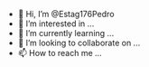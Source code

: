 - 👋 Hi, I’m @Estag176Pedro
- 👀 I’m interested in ...
- 🌱 I’m currently learning ...
- 💞️ I’m looking to collaborate on ...
- 📫 How to reach me ...

<!---
Estag176Pedro/Estag176Pedro is a ✨ special ✨ repository because its `README.md` (this file) appears on your GitHub profile.
You can click the Preview link to take a look at your changes.
--->
